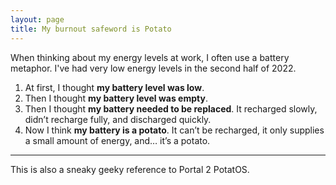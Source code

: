 ```yaml
---
layout: page
title: My burnout safeword is Potato
---
```


When thinking about my energy levels at work, I often use a battery metaphor. I've had very low energy levels in the second half of 2022.

1. At first, I thought **my battery level was low**.
2. Then I thought **my battery level was empty**.
3. Then I thought **my battery needed to be replaced**. It recharged slowly, didn’t recharge fully, and discharged quickly.
4. Now I think **my battery is a potato**. It can’t be recharged, it only supplies a small amount of energy, and… it’s a potato.

---

This is also a sneaky geeky reference to Portal 2 PotatOS.